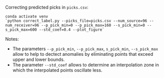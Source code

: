 Correcting predicted picks in `picks.csv`:
```
conda activate venv
`python correct_label.py --picks_file=picks.csv --num_source=96 --num_receiver=96 --p_pick_min=0 --p_pick_max=160 --s_pick_min=0 --s_pick_max=600 --std_coef=0.4 --plot_figure`
```
Notes:
- The parameters `--p_pick_min`, `--p_pick_max`, `s_pick_min`, `--s_pick_max` allow to help to dectect anomalies by eliminating points that exceed upper and lower bounds.
- The parameter `--std_coef` allows to determine an interpolation zone in which the interpolated points oscillate less.
